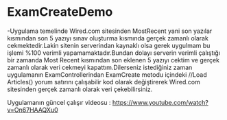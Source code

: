 # ExamCreateDemo

-Uygulama temelinde Wired.com sitesinden MostRecent yani son yazılar kısmından son 5 yazıyı sınav oluşturma kısmında gerçek zamanlı olarak cekmektedir.Lakin sitenin serverindan  kaynaklı olsa gerek uygulmam bu işlemi %100 verimli yapamamaktadır.Bundan dolayı serverin verimli çalıştığı bir zamanda Most Recent kısmından son eklenen 5 yazıyı cektim ve gerçek zamanlı olarak veri cekmeyi kapattım.Dilerseniz istediğiniz zaman uygulamanın ExamControllerindan ExamCreate metodu içindeki  //Load Articles() yorum satırını çalışabilir kod olarak değiştirerek Wired.com sitesinden gerçek zamanlı olarak veri çekebilirsiniz.

Uygulamanın güncel çalışır videosu : https://www.youtube.com/watch?v=On67HAAQXu0
